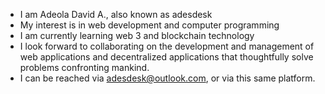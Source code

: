 - I am Adeola David A., also known as adesdesk
- My interest is in web development and computer programming
- I am currently learning web 3 and blockchain technology
- I look forward to collaborating on the development and management of web applications and decentralized applications that thoughtfully solve problems confronting mankind.
- I can be reached via adesdesk@outlook.com, or via this same platform.
